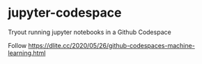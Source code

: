 # jupyter-codespace
Tryout running jupyter notebooks in a Github Codespace

Follow https://dlite.cc/2020/05/26/github-codespaces-machine-learning.html
